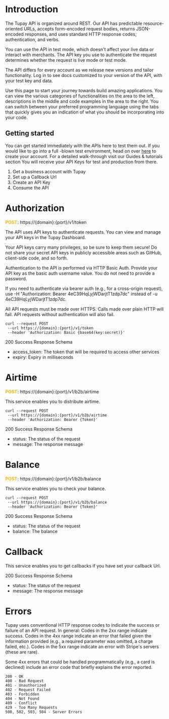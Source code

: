# Introduction

The Tupay API is organized around REST. Our API has predictable resource-oriented URLs, accepts form-encoded request bodies, returns JSON-encoded responses, and uses standard HTTP response codes, authentication, and verbs.

You can use the API in test mode, which doesn't affect your live data or interact with merchants. The API key you use to authenticate the request determines whether the request is live mode or test mode.

The API differs for every account as we release new versions and tailor functionality. Log in to see docs customized to your version of the API, with your test key and data.

Use this page to start your journey towards build amazing applications. You can view the various categories of functionalities on the area to the left, descriptions in the middle and code examples in the area to the right. You can switch between your preferred programming language using the tabs that quickly gives you an indication of what you should be incorporating into your code.

## Getting started

You can get started immediately with the APIs here to test them out.
If you would like to go into a full -blown test environment, head on over [here](https://business.tupay.style) to create your account. For a detailed walk-through visit our Guides & tutorials section You will receive your API Keys for test and production from there.

 1. Get a business account with Tupay
 3. Set up a Callback Url
 2. Create an API Key
 4. Consume the API

# Authorization
<b style="color: #f4b800">POST</b>: https://{domain}:{port}/v1/token

The API uses API keys to authenticate requests. You can view and manage your API keys in the Tupay Dashboard.

Your API keys carry many privileges, so be sure to keep them secure! Do not share your secret API keys in publicly accessible areas such as GitHub, client-side code, and so forth.

Authentication to the API is performed via HTTP Basic Auth. Provide your API key as the basic auth username value. You do not need to provide a password.

If you need to authenticate via bearer auth (e.g., for a cross-origin request), use -H "Authorization: Bearer 4eC39HqLyjWDarjtT1zdp7dc" instead of -u 4eC39HqLyjWDarjtT1zdp7dc.

All API requests must be made over HTTPS. Calls made over plain HTTP will fail. API requests without authentication will also fail.

    curl --request POST
     --url https://{domain}:{port}/v1/token 
     --header 'Authorization: Basic {base64(key:secret)}'

200 Success Response Schema

* access_token: The token that will be required to access other services
* expiry: Expiry in milliseconds

# Airtime
<b style="color: #f4b800">POST</b>: https://{domain}:{port}/v1/b2b/airtime

This service enables you to distribute airtime.

    curl --request POST
     --url https://{domain}:{port}/v1/b2b/airtime 
     --header 'Authorization: Bearer {Token}'
     
200 Success Response Schema

* status: The status of the request
* message: The response message

# Balance
<b style="color: #f4b800">POST</b>: https://{domain}:{port}/v1/b2b/balance

This service enables you to check your balance.

    curl --request POST
     --url https://{domain}:{port}/v1/b2b/balance 
     --header 'Authorization: Bearer {Token}'
     
200 Success Response Schema

* status: The status of the request
* balance: The balance

# Callback
This service enables you to get callbacks if you have set your callback Url.

200 Success Response Schema

* status: The status of the request
* message: The response message

# Errors
Tupay uses conventional HTTP response codes to indicate the success or failure of an API request. In general: Codes in the 2xx range indicate success. Codes in the 4xx range indicate an error that failed given the information provided (e.g., a required parameter was omitted, a charge failed, etc.). Codes in the 5xx range indicate an error with Stripe's servers (these are rare).

Some 4xx errors that could be handled programmatically (e.g., a card is declined) include an error code that briefly explains the error reported.

    200 - OK
    400 - Bad Request
    401 - Unauthorized
    402 - Request Failed
    403 - Forbidden
    404 - Not Found
    409 - Conflict
    429 - Too Many Requests
    500, 502, 503, 504 - Server Errors
